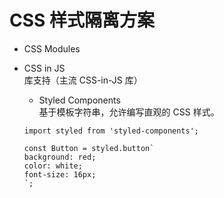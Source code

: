 # CSS 样式隔离方案

- CSS Modules

- CSS in JS  
库支持（主流 CSS-in-JS 库）
    - Styled Components  
    基于模板字符串，允许编写直观的 CSS 样式。
    ```
    import styled from 'styled-components';

    const Button = styled.button`
    background: red;
    color: white;
    font-size: 16px;
    `;

    ```
